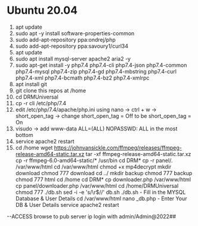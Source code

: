 # Ubuntu 20.04
1. apt update
2. sudo apt -y install software-properties-common
3. sudo add-apt-repository ppa:ondrej/php
4. sudo add-apt-repository ppa:savoury1/curl34
5. apt update
6. sudo apt install mysql-server apache2 aria2 -y
7. sudo apt-get install -y php7.4 php7.4-cli php7.4-json php7.4-common php7.4-mysql php7.4-zip php7.4-gd php7.4-mbstring php7.4-curl php7.4-xml php7.4-bcmath php7.4-bz2 php7.4-xmlrpc
8. apt install git
9. git clone this repos at /home
10. cd DRMUniversal
11. cp -r cli /etc/php/7.4
12. edit /etc/php/7.4/apache/php.ini using nano -> ctrl + w -> short_open_tag -> change short_open_tag = Off to be short_open_tag = On 
13. visudo -> add www-data ALL=(ALL) NOPASSWD: ALL in the most bottom
14. service apache2 restart
15. cd /home
wget https://johnvansickle.com/ffmpeg/releases/ffmpeg-release-amd64-static.tar.xz
tar -xf ffmpeg-release-amd64-static.tar.xz
cp -r ffmpeg-6.0-amd64-static/* /usr/bin
cd DRM*
cp -r panel/. /var/www/html
cd /var/www/html
chmod +x mp4decrypt
mkdir download
chmod 777 download
cd ../
mkdir backup
chmod 777 backup
chmod 777 html
cd /home
cd DRM*
cp downloader.php /var/www/html
cp panel/downloader.php /var/www/html
cd /home/DRMUniversal
chmod 777 ./db.sh
sed -i -e 's/\r$//' db.sh
./db.sh - Fill in the MYSQL Database & User Details
cd /var/www/html
nano _db.php - Enter Your DB & User Details
service apache2 restart

--ACCESS
browse to pub server ip
login with admin/Admin@2022##
